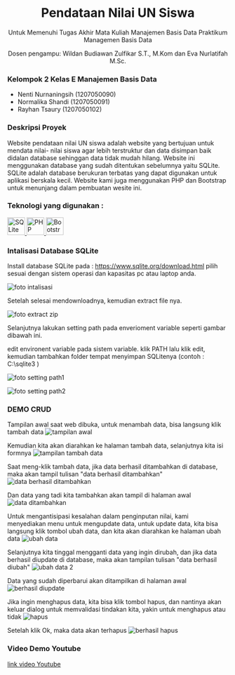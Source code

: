 <div align="center"> 
  <h1> Pendataan Nilai UN Siswa</h1> 
  <p>Untuk Memenuhi Tugas Akhir Mata Kuliah Manajemen Basis Data Praktikum Managemen Basis Data</p> 
  <p>Dosen pengampu:
Wildan Budiawan Zulfikar S.T., M.Kom dan Eva Nurlatifah M.Sc.</p>
</div>

### Kelompok 2 Kelas E Manajemen Basis Data

- Nenti Nurnaningsih (1207050090)
- Normalika Shandi (1207050091)
- Rayhan Tsaury (1207050102)

### Deskripsi Proyek 

Website pendataan nilai UN siswa adalah website yang bertujuan untuk mendata nilai- nilai siswa agar lebih terstruktur dan data disimpan baik didalan database sehinggan data tidak mudah hilang.
Website ini menggunakan database yang sudah ditentukan sebelumnya yaitu SQLite. SQLite adalah database berukuran terbatas yang dapat digunakan untuk aplikasi berskala kecil. Website kami juga menggunakan PHP dan Bootstrap untuk menunjang dalam pembuatan wesite ini.

<h3 align="left">Teknologi yang digunakan :</h3>
<p align="left"> <a href="https://www.sqlite.org/" target="_blank" rel="noreferrer"> <img src="https://www.esoftner.com/wp-content/uploads/2019/12/SQLite-Logo-300x300.png" alt="SQLite" width="40" height="40"/> </a> <a href="https://www.php.net/" target="_blank" rel="noreferrer"> <img src="https://www.php.net/images/meta-image.png" alt="PHP" width="40" height="40"/> </a>  <a href="https://getbootstrap.com/" target="_blank" rel="noreferrer"> <img src="https://getbootstrap.com/docs/4.0/assets/brand/bootstrap-social-logo.png" alt="Bootstrap" width="40" height="40"/> </a>  

### Intalisasi Database SQLite
Install database SQLite pada : https://www.sqlite.org/download.html
pilih sesuai dengan sistem operasi dan kapasitas pc atau laptop anda.
  
![foto intalisasi](https://github.com/nentinur/project-uas-mbd/blob/master/img/MBD-Intalisasi%20SQLite.png)

Setelah selesai mendownloadnya, kemudian extract file nya.
  
![foto extract zip](https://github.com/nentinur/project-uas-mbd/blob/master/img/MBD-Extract%20ZIP.png)
  
Selanjutnya lakukan setting path pada enverioment variable seperti gambar dibawah ini.

edit environent variable pada sistem variable. klik PATH lalu klik edit, kemudian tambahkan folder tempat menyimpan SQLitenya (contoh : C:\sqlite3 )

![foto setting path1](https://github.com/nentinur/project-uas-mbd/blob/master/img/MBD-Setting%20PATH1.png)
  
![foto setting path2](https://github.com/nentinur/project-uas-mbd/blob/master/img/MBD-Setting%20PATH2.png)
  
### DEMO CRUD
Tampilan awal saat web dibuka, untuk menambah data, bisa langsung klik tambah data
![tampilan awal](https://github.com/nentinur/project-uas-mbd/blob/master/img/CRUD/tampilan-awal.png)

Kemudian kita akan diarahkan ke halaman tambah data, selanjutnya kita isi formnya
![tampilan tambah data ](https://github.com/nentinur/project-uas-mbd/blob/master/img/CRUD/tambah-data.png)

Saat meng-klik tambah data, jika data berhasil ditambahkan di database, maka akan tampil tulisan "data berhasil ditambahkan"
![data berhasil ditambahkan](https://github.com/nentinur/project-uas-mbd/blob/master/img/CRUD/tambah-data2.png)

Dan data yang tadi kita tambahkan akan tampil di halaman awal
![data ditambahkan](https://github.com/nentinur/project-uas-mbd/blob/master/img/CRUD/setelah-tambah-data.png)

Untuk mengantisipasi kesalahan dalam penginputan nilai, kami menyediakan menu untuk mengupdate data, untuk update data, kita bisa langsung klik tombol ubah data, dan kita akan diarahkan ke halaman ubah data
![ubah data](https://github.com/nentinur/project-uas-mbd/blob/master/img/CRUD/ubah-data.png)

Selanjutnya kita tinggal mengganti data yang ingin dirubah, dan jika data berhasil diupdate di database, maka akan tampilan tulisan "data berhasil diubah"
![ubah data 2](https://github.com/nentinur/project-uas-mbd/blob/master/img/CRUD/ubah-data2.png)

Data yang sudah diperbarui akan ditampilkan di halaman awal
![berhasil diupdate](https://github.com/nentinur/project-uas-mbd/blob/master/img/CRUD/setelah-ubah-data.png)

Jika ingin menghapus data, kita bisa klik tombol hapus, dan nantinya akan keluar dialog untuk memvalidasi tindakan kita, yakin untuk menghapus atau tidak
![hapus](https://github.com/nentinur/project-uas-mbd/blob/master/img/CRUD/hapus-data.png)

Setelah klik Ok, maka data akan terhapus
![berhasil hapus](https://github.com/nentinur/project-uas-mbd/blob/master/img/CRUD/hapus-data2.png)

### Video Demo Youtube
[link video Youtube](https://youtu.be/iudBOzzKRcw)
